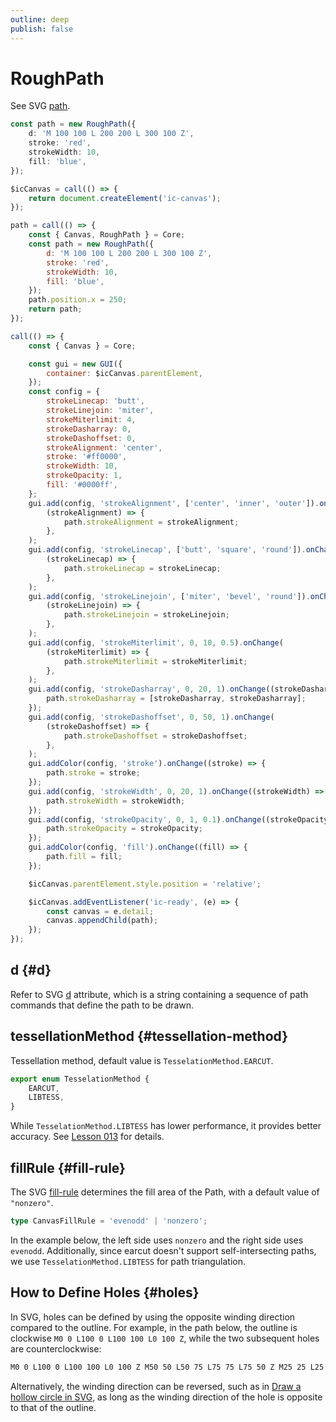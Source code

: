 ```yaml
---
outline: deep
publish: false
---
```


<script setup>
import Holes from '../components/Holes.vue';
import FillRule from '../components/FillRule.vue';
</script>

# RoughPath

See SVG [path].

```ts
const path = new RoughPath({
    d: 'M 100 100 L 200 200 L 300 100 Z',
    stroke: 'red',
    strokeWidth: 10,
    fill: 'blue',
});
```

```js eval code=false
$icCanvas = call(() => {
    return document.createElement('ic-canvas');
});
```

```js eval code=false
path = call(() => {
    const { Canvas, RoughPath } = Core;
    const path = new RoughPath({
        d: 'M 100 100 L 200 200 L 300 100 Z',
        stroke: 'red',
        strokeWidth: 10,
        fill: 'blue',
    });
    path.position.x = 250;
    return path;
});
```

```js eval code=false inspector=false
call(() => {
    const { Canvas } = Core;

    const gui = new GUI({
        container: $icCanvas.parentElement,
    });
    const config = {
        strokeLinecap: 'butt',
        strokeLinejoin: 'miter',
        strokeMiterlimit: 4,
        strokeDasharray: 0,
        strokeDashoffset: 0,
        strokeAlignment: 'center',
        stroke: '#ff0000',
        strokeWidth: 10,
        strokeOpacity: 1,
        fill: '#0000ff',
    };
    gui.add(config, 'strokeAlignment', ['center', 'inner', 'outer']).onChange(
        (strokeAlignment) => {
            path.strokeAlignment = strokeAlignment;
        },
    );
    gui.add(config, 'strokeLinecap', ['butt', 'square', 'round']).onChange(
        (strokeLinecap) => {
            path.strokeLinecap = strokeLinecap;
        },
    );
    gui.add(config, 'strokeLinejoin', ['miter', 'bevel', 'round']).onChange(
        (strokeLinejoin) => {
            path.strokeLinejoin = strokeLinejoin;
        },
    );
    gui.add(config, 'strokeMiterlimit', 0, 10, 0.5).onChange(
        (strokeMiterlimit) => {
            path.strokeMiterlimit = strokeMiterlimit;
        },
    );
    gui.add(config, 'strokeDasharray', 0, 20, 1).onChange((strokeDasharray) => {
        path.strokeDasharray = [strokeDasharray, strokeDasharray];
    });
    gui.add(config, 'strokeDashoffset', 0, 50, 1).onChange(
        (strokeDashoffset) => {
            path.strokeDashoffset = strokeDashoffset;
        },
    );
    gui.addColor(config, 'stroke').onChange((stroke) => {
        path.stroke = stroke;
    });
    gui.add(config, 'strokeWidth', 0, 20, 1).onChange((strokeWidth) => {
        path.strokeWidth = strokeWidth;
    });
    gui.add(config, 'strokeOpacity', 0, 1, 0.1).onChange((strokeOpacity) => {
        path.strokeOpacity = strokeOpacity;
    });
    gui.addColor(config, 'fill').onChange((fill) => {
        path.fill = fill;
    });

    $icCanvas.parentElement.style.position = 'relative';

    $icCanvas.addEventListener('ic-ready', (e) => {
        const canvas = e.detail;
        canvas.appendChild(path);
    });
});
```

## d {#d}

Refer to SVG [d] attribute, which is a string containing a sequence of path commands that define the path to be drawn.

## tessellationMethod {#tessellation-method}

Tessellation method, default value is `TesselationMethod.EARCUT`.

```ts
export enum TesselationMethod {
    EARCUT,
    LIBTESS,
}
```

While `TesselationMethod.LIBTESS` has lower performance, it provides better accuracy. See [Lesson 013](/guide/lesson-013#other-tesselation-techniques) for details.

## fillRule {#fill-rule}

The SVG [fill-rule] determines the fill area of the Path, with a default value of `"nonzero"`.

```ts
type CanvasFillRule = 'evenodd' | 'nonzero';
```

In the example below, the left side uses `nonzero` and the right side uses `evenodd`. Additionally, since earcut doesn't support self-intersecting paths, we use `TesselationMethod.LIBTESS` for path triangulation.

<FillRule />

## How to Define Holes {#holes}

In SVG, holes can be defined by using the opposite winding direction compared to the outline. For example, in the path below, the outline is clockwise `M0 0 L100 0 L100 100 L0 100 Z`, while the two subsequent holes are counterclockwise:

```bash
M0 0 L100 0 L100 100 L0 100 Z M50 50 L50 75 L75 75 L75 50 Z M25 25 L25
```

Alternatively, the winding direction can be reversed, such as in [Draw a hollow circle in SVG], as long as the winding direction of the hole is opposite to that of the outline.

<Holes />

[path]: https://developer.mozilla.org/en-US/docs/Web/SVG/Element/path
[d]: https://developer.mozilla.org/zh-CN/docs/Web/SVG/Attribute/d
[fill-rule]: https://developer.mozilla.org/en-US/docs/Web/SVG/Attribute/fill-rule
[Draw a hollow circle in SVG]: https://stackoverflow.com/questions/8193675/draw-a-hollow-circle-in-svg
